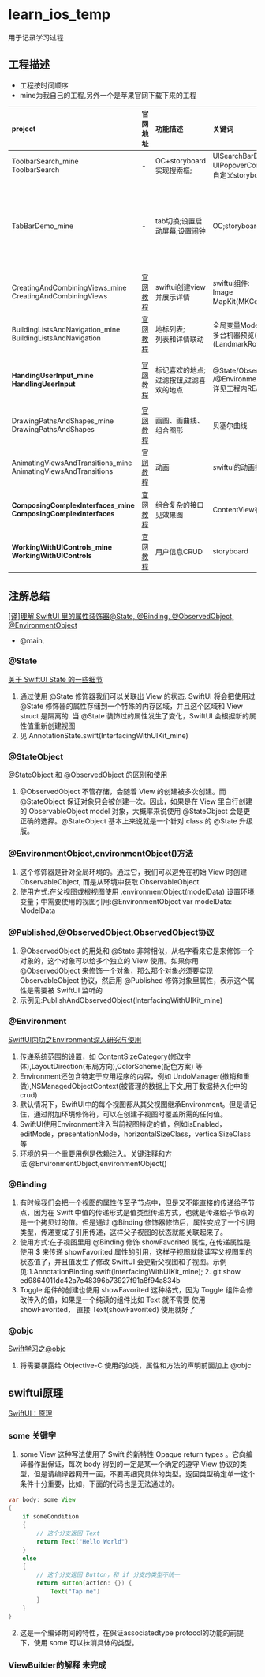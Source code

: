 # learn_ios_temp
用于记录学习过程
## 工程描述
*  工程按时间顺序
*  mine为我自己的工程,另外一个是苹果官网下载下来的工程  

|  project     | 官网地址  | 功能描述  | 关键词 | 截图展示
|  :---        | :---     | :---    | :---  | :---  |
| ToolbarSearch_mine<br>ToolbarSearch  | - | OC+storyboard实现搜索框; | UISearchBarDelegate, UIPopoverControllerDelegate;自定义Delegate;自定义storyboard | <a href="https://github.com/xiaoliangg/learn_ios_temp/blob/main/screenshots/ToolbarSearch.png">app截图</a> |
| TabBarDemo_mine  | - | tab切换;设置启动屏幕;设置闹钟 | OC;storyboard | <a href="https://github.com/xiaoliangg/learn_ios_temp/blob/main/screenshots/TabBarDemo_mine01.png">闹钟设置界面</a><br>;<a href="https://github.com/xiaoliangg/learn_ios_temp/blob/main/screenshots/TabBarDemo_mine02.png">界面02</a> |
| CreatingAndCombiningViews_mine<br>CreatingAndCombiningViews  | [官网教程](https://developer.apple.com/tutorials/swiftui/creating-and-combining-views) | swiftui创建view并展示详情 | swiftui组件:<br>Image<br>MapKit(MKCoordinateRegion和@State) | ![avatar](https://raw.githubusercontent.com/xiaoliangg/learn_ios_temp/main/screenshots/CreatingAndCombiningViews.jpg) |
| BuildingListsAndNavigation_mine<br>BuildingListsAndNavigation  | [官网教程](https://developer.apple.com/tutorials/swiftui/building-lists-and-navigation) | 地标列表;<br>列表和详情联动 | 全局变量ModelData.landmarks??<br>多台机器预览(LandmarkList)和组预览(LandmarkRow) | ![avatar](https://raw.githubusercontent.com/xiaoliangg/learn_ios_temp/main/screenshots/04_BuildingListsAndNavigation.png) |
| <b>HandingUserInput_mine<br>HandlingUserInput</b>  | [官网教程](https://developer.apple.com/tutorials/swiftui/handling-user-input) | 标记喜欢的地点;<br>过滤按钮,过滤喜欢的地点 | @State/ObservableObject/@Published<br>/@EnvironmentObject/@StateObject/@Binding<br>详见工程内README | ![avatar](https://raw.githubusercontent.com/xiaoliangg/learn_ios_temp/main/screenshots/05_HandingUserInput_list.png)![avatar](https://raw.githubusercontent.com/xiaoliangg/learn_ios_temp/main/screenshots/05_HandingUserInput_mark.png)|
| DrawingPathsAndShapes_mine<br>DrawingPathsAndShapes  | [官网教程](https://developer.apple.com/tutorials/swiftui/drawing-paths-and-shapes) | 画图、画曲线、组合图形 | 贝塞尔曲线 | ![avatar](https://raw.githubusercontent.com/xiaoliangg/learn_ios_temp/main/screenshots/06_DrawingPathsAndShapes.png)|
| AnimatingViewsAndTransitions_mine<br>AnimatingViewsAndTransitions  | [官网教程](https://developer.apple.com/tutorials/swiftui/animating-views-and-transitions) | 动画 | swiftui的动画技术 | ![avatar](https://raw.githubusercontent.com/xiaoliangg/learn_ios_temp/main/screenshots/07_AnimatingViewsAndTransitions.png)|
| <b>ComposingComplexInterfaces_mine<br>ComposingComplexInterfaces</b>  | [官网教程](https://developer.apple.com/tutorials/swiftui/composing-complex-interfaces) | 组合复杂的接口<br>见效果图 | ContentView有使用 TabView和@State | ![avatar](https://raw.githubusercontent.com/xiaoliangg/learn_ios_temp/main/screenshots/08_ComposingComplexInterfaces.png)|
| <b>WorkingWithUIControls_mine<br>WorkingWithUIControls</b>  | [官网教程](https://developer.apple.com/tutorials/swiftui/working-with-ui-controls) | 用户信息CRUD | storyboard | ![avatar](https://raw.githubusercontent.com/xiaoliangg/learn_ios_temp/main/screenshots/09_WorkingWithUIControls_userInfo.png)![avatar](https://raw.githubusercontent.com/xiaoliangg/learn_ios_temp/main/screenshots/09_WorkingWithUIControls_edit.png)|


## 注解总结  
[[译]理解 SwiftUI 里的属性装饰器@State, @Binding, @ObservedObject, @EnvironmentObject](https://juejin.cn/post/6844903924084768776)
* @main,

### @State  
[关于 SwiftUI State 的一些细节](https://onevcat.com/2021/01/swiftui-state/)
1. 通过使用 @State 修饰器我们可以关联出 View 的状态. SwiftUI 将会把使用过 @State 修饰器的属性存储到一个特殊的内存区域，并且这个区域和 View struct 是隔离的. 当 @State 装饰过的属性发生了变化，SwiftUI 会根据新的属性值重新创建视图
2. 见 AnnotationState.swift(InterfacingWithUIKit_mine)
### @StateObject
[@StateObject 和 @ObservedObject 的区别和使用](https://onevcat.com/2020/06/stateobject/)
1. @ObservedObject 不管存储，会随着 View 的创建被多次创建。而 @StateObject 保证对象只会被创建一次。因此，如果是在 View 里自行创建的 ObservableObject model 对象，大概率来说使用 @StateObject 会是更正确的选择。@StateObject 基本上来说就是一个针对 class 的 @State 升级版。
### @EnvironmentObject,environmentObject()方法
1. 这个修饰器是针对全局环境的。通过它，我们可以避免在初始 View 时创建 ObservableObject, 而是从环境中获取 ObservableObject
2. 使用方式:在父视图或根视图使用 .environmentObject(modelData) 设置环境变量；中需要使用的视图引用:@EnvironmentObject var modelData: ModelData
### @Published,@ObservedObject,ObservedObject协议
1. @ObservedObject 的用处和 @State 非常相似，从名字看来它是来修饰一个对象的，这个对象可以给多个独立的 View 使用。如果你用 @ObservedObject 来修饰一个对象，那么那个对象必须要实现 ObservableObject 协议，然后用 @Published 修饰对象里属性，表示这个属性是需要被 SwiftUI 监听的
2. 示例见:PublishAndObservedObject(InterfacingWithUIKit_mine)

### @Environment  
[SwiftUI内功之Environment深入研究与使用](https://www.jianshu.com/p/53d9672c7616)
 1. 传递系统范围的设置，如 ContentSizeCategory(修改字体),LayoutDirection(布局方向),ColorScheme(配色方案) 等
 2. Environment还包含特定于应用程序的内容，例如 UndoManager(撤销和重做),NSManagedObjectContext(被管理的数据上下文,用于数据持久化中的crud)
 3. 默认情况下，SwiftUI中的每个视图都从其父视图继承Environment。但是请记住，通过附加环境修饰符，可以在创建子视图时覆盖所需的任何值。
 4. SwiftUI使用Environment注入当前视图特定的值，例如isEnabled，editMode，presentationMode，horizo​​ntalSizeClass，verticalSizeClass等
 5. 环境的另一个重要用例是依赖注入。关键注释和方法:@EnvironmentObject,environmentObject()
### @Binding  
1. 有时候我们会把一个视图的属性传至子节点中，但是又不能直接的传递给子节点，因为在 Swift 中值的传递形式是值类型传递方式，也就是传递给子节点的是一个拷贝过的值。但是通过 @Binding 修饰器修饰后，属性变成了一个引用类型，传递变成了引用传递，这样父子视图的状态就能关联起来了。
2. 使用方式:在子视图里用 @Binding 修饰 showFavorited 属性, 在传递属性是使用 $ 来传递 showFavorited 属性的引用，这样子视图就能读写父视图里的状态值了，并且值发生了修改 SwiftUI 会更新父视图和子视图。示例见:1.AnnotationBinding.swift(InterfacingWithUIKit_mine); 2. git show ed9864011dc42a7e48396b73927f91a8f94a834b  
3. Toggle 组件的创建也使用 showFavorited 这种格式，因为 Toggle 组件会修改传入的值，如果是一个纯读的组件比如 Text 就不需要 使用showFavorited， 直接 Text(showFavorited) 使用就好了

### @objc
[Swift学习之@objc](https://www.jianshu.com/p/b651126b1b1d)
1. 将需要暴露给 Objective-C 使用的如类，属性和方法的声明前面加上 @objc

## swiftui原理
[SwiftUI：原理](https://www.jianshu.com/p/3c71706ef71d)
### some 关键字
1. some View 这种写法使用了 Swift 的新特性 Opaque return types 。它向编译器作出保证，每次 body 得到的一定是某一个确定的遵守 View 协议的类型，但是请编译器网开一面，不要再细究具体的类型。返回类型确定单一这个条件十分重要，比如，下面的代码也是无法通过的。
```java
var body: some View
{
    if someCondition
    {
        // 这个分支返回 Text
        return Text("Hello World")
    }
    else
    {
        // 这个分支返回 Button，和 if 分支的类型不统一
        return Button(action: {}) {
            Text("Tap me")
        }
    }
}
```
2. 这是一个编译期间的特性，在保证associatedtype protocol的功能的前提下，使用 some 可以抹消具体的类型。

### ViewBuilder的解释 **未完成**